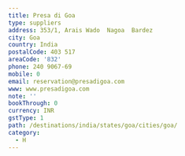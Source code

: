 ```yaml
---
title: Presa di Goa
type: suppliers
address: 353/1, Arais Wado  Nagoa  Bardez
city: Goa
country: India
postalCode: 403 517
areaCode: '832'
phone: 240 9067-69
mobile: 0
email: reservation@presadigoa.com
www: www.presadigoa.com
note: ''
bookThrough: 0
currency: INR
gstType: 1
path: /destinations/india/states/goa/cities/goa/
category:
  - H
---
```


